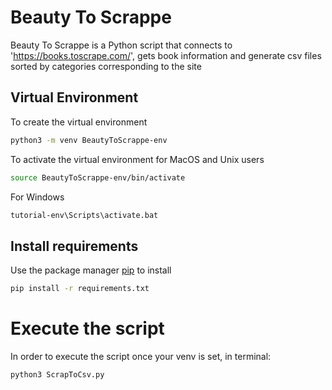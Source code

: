 # Beauty To Scrappe

Beauty To Scrappe is a Python script that connects to 'https://books.toscrape.com/', gets book information and generate csv files sorted by categories corresponding to the site
## Virtual Environment

To create the virtual environment
```bash
python3 -m venv BeautyToScrappe-env
```
To activate the virtual environment for MacOS and Unix users
```bash
source BeautyToScrappe-env/bin/activate
```
For Windows 
```bash
tutorial-env\Scripts\activate.bat
```
## Install requirements
Use the package manager [pip](https://pip.pypa.io/en/stable/) to install 
```bash
pip install -r requirements.txt
```

# Execute the script
 In order to execute the script once your venv is set, 
in terminal:
```bash
python3 ScrapToCsv.py
```